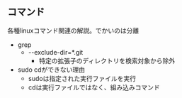 ## コマンド

各種linuxコマンド関連の解説。でかいのは分離

* grep
    * --exclude-dir=*.git
        * 特定の拡張子のディレクトリを検索対象から除外
* sudo cdができない理由
    * sudoは指定された実行ファイルを実行
    * cdは実行ファイルではなく、組み込みコマンド